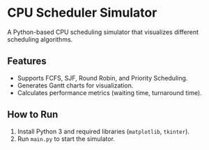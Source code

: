 # CPU Scheduler Simulator  
A Python-based CPU scheduling simulator that visualizes different scheduling algorithms.  

## Features  
- Supports FCFS, SJF, Round Robin, and Priority Scheduling.  
- Generates Gantt charts for visualization.  
- Calculates performance metrics (waiting time, turnaround time).  

## How to Run  
1. Install Python 3 and required libraries (`matplotlib`, `tkinter`).  
2. Run `main.py` to start the simulator.  
